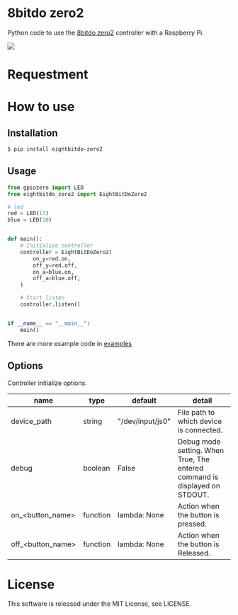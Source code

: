 # 8bitdo zero2

Python code to use the [8bitdo zero2](https://www.8bitdo.com/zero2/) controller with a Raspberry Pi.

<img src="https://i.gyazo.com/7fee2bfe9c81504cda3ec549eb56601f.jpg)" style="max-width: 450px">

# Requestment

# How to use

## Installation


```bash
$ pip install eightbitdo-zero2 
```

## Usage

```python
from gpiozero import LED
from eightbitdo_zero2 import EightBitDoZero2

# led
red = LED(17)
blue = LED(10)


def main():
    # Initialize controller
    controller = EightBitDoZero2(
        on_y=red.on,
        off_y=red.off,
        on_a=blue.on,
        off_a=blue.off,
    )

    # Start listen
    controller.listen()


if __name__ == "__main__":
    main()
```

There are more example code in [examples](https://github.com/kawamataryo/8bitdo_zero2/tree/master/examples)

## Options

Controller initialize options.

|name|type|default|detail|
|---|---|---|---|
|device_path|string|"/dev/input/js0"|File path to which device is connected.|
|debug|boolean|False|Debug mode setting. When True, The entered command is displayed on STDOUT.|
|on_<button_name>|function|lambda: None|Action when the button is pressed.|
|off_<button_name>|function|lambda: None|Action when the button is Released.|
 
# License

This software is released under the MIT License, see LICENSE.

